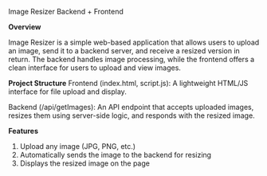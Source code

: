 Image Resizer Backend + Frontend

**Overview**

Image Resizer is a simple web-based application that allows users to upload an image, send it to a backend server, and receive a resized version in return. 
The backend handles image processing, while the frontend offers a clean interface for users to upload and view images.

**Project Structure**
Frontend (index.html, script.js): A lightweight HTML/JS interface for file upload and display.

Backend (/api/getImages): An API endpoint that accepts uploaded images, resizes them using server-side logic, and responds with the resized image.

**Features**
1) Upload any image (JPG, PNG, etc.)
2) Automatically sends the image to the backend for resizing
3) Displays the resized image on the page
